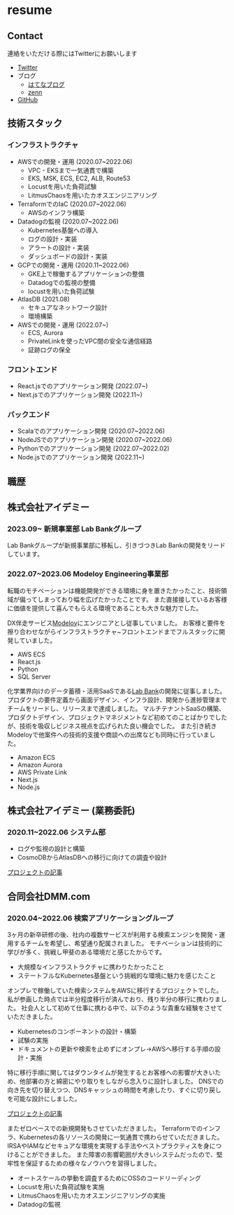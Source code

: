 # resume

## Contact

連絡をいただける際にはTwitterにお願いします
- [Twitter](https://twitter.com/hetare70914)
- ブログ
    - [はてなブログ](https://takahiro0914.hatenablog.com)
    - [zenn](https://zenn.dev/hetare)
- [GitHub](https://github.com/OriishiTakahiro)

## 技術スタック

### インフラストラクチャ

- AWSでの開発・運用 (2020.07~2022.06)
    - VPC - EKSまで一気通貫で構築
    - EKS, MSK, ECS, EC2, ALB, Route53
    - Locustを用いた負荷試験
    - LitmusChaosを用いたカオスエンジニアリング
- TerraformでのIaC (2020.07~2022.06)
    - AWSのインフラ構築
- Datadogの監視 (2020.07~2022.06)
    - Kubernetes基盤への導入
    - ログの設計・実装
    - アラートの設計・実装
    - ダッシュボードの設計・実装
- GCPでの開発・運用 (2020.11~2022.06)
    - GKE上で稼働するアプリケーションの整備
    - Datadogでの監視の整備
    - locustを用いた負荷試験
- AtlasDB (2021.08)
    - セキュアなネットワーク設計
    - 環境構築
- AWSでの開発・運用 (2022.07~)
    - ECS, Aurora
    - PrivateLinkを使ったVPC間の安全な通信経路
    - 証跡ログの保全

### フロントエンド

- React.jsでのアプリケーション開発 (2022.07~)
- Next.jsでのアプリケーション開発 (2022.11~)

### バックエンド

- Scalaでのアプリケーション開発 (2020.07~2022.06)
- NodeJSでのアプリケーション開発 (2020.07~2022.06)
- Pythonでのアプリケーション開発 (2022.07~2022.02)
- Node.jsでのアプリケーション開発 (2022.11~)

## 職歴

## 株式会社アイデミー

### 2023.09~ 新規事業部 Lab Bankグループ

Lab Bankグループが新規事業部に移転し、引きづつきLab Bankの開発をリードしています。

### 2022.07~2023.06 Modeloy Engineering事業部

転職のモチベーションは機能開発ができる環境に身を置きたかったこと、技術領域が偏ってしまっており幅を広げたかったことです。 
また直接接しているお客様に価値を提供して喜んでもらえる環境であることも大きな魅力でした。

DX伴走サービス[Modeloy](https://www.modeloy.ai)にエンジニアとし従事していました。
お客様と要件を擦り合わせながらインフラストラクチャ~フロントエンドまでフルスタックに開発していました。
- AWS ECS
- React.js
- Python
- SQL Server


化学業界向けのデータ蓄積・活用SaaSである[Lab Bank](https://labbank.jp)の開発に従事しました。
プロダクトの要件定義から画面デザイン、インフラ設計、開発から進捗管理までチームをリードし、リリースまで達成しました。
マルチテナントSaaSの構築、プロダクトデザイン、プロジェクトマネジメントなど初めてのことばかりでしたが、技術を吸収しビジネス視点を広げられた良い機会でした。
また引き続きModeloyで他案件への技術的支援や商談への出席なども同時に行っていました。
- Amazon ECS
- Amazon Aurora
- AWS Private Link
- Next.js
- Node.js

## 株式会社アイデミー (業務委託)

### 2020.11~2022.06 システム部

- ログや監視の設計と構築
- CosmoDBからAtlasDBへの移行に向けての調査や設計

[プロジェクトの記事](https://alms.dev/entry/2022/03/01/120000)


## 合同会社DMM.com

### 2020.04~2022.06 検索アプリケーショングループ

3ヶ月の新卒研修の後、社内の複数サービスが利用する検索エンジンを開発・運用するチームを希望し、希望通り配属されました。
モチベーションは技術的に学びが多く、挑戦し甲斐のある環境だと感じたからです。
- 大規模なインフラストラクチャに携わりたかったこと
- ステートフルなKubernetes基盤という挑戦的な環境に魅力を感じたこと

オンプレで稼働していた検索システムをAWSに移行するプロジェクトでした。
私が参画した時点では半分程度移行が済んでおり、残り半分の移行に携わりました。
社会人として初めて仕事に携わる中で、以下のような貴重な経験をさせていただきました。
- Kubernetesのコンポーネントの設計・構築
- 試験の実施
- ドキュメントの更新や検索を止めずにオンプレ-\>AWSへ移行する手順の設計・実施

特に移行手順に関してはダウンタイムが発生するとお客様への影響が大きいため、他部署の方と綿密にやり取りをしながら念入りに設計しました。
DNSでの向き先を切り替えつつ、DNSキャッシュの時間を考慮したり、すぐに切り戻しを可能な設計にしました。

[プロジェクトの記事](https://inside.dmm.com/entry/2021/01/19/DMMSearchAWS)

またゼロベースでの新規開発もさせていただきました。
Terraformでのインフラ、Kubernetesの各リソースの開発に一気通貫で携わらせていただきました。
IRSAやIAMなどセキュアな環境を実現する手法やベストプラクティスを身につけることができました。
また障害の影響範囲が大きいシステムだったので、堅牢性を保証するための様々なノウハウを習得しました。
- オートスケールの挙動を調査するためにOSSのコードリーディング
- Locustを用いた負荷試験を実施
- LitmusChaosを用いたカオスエンジニアリングの実施
- Datadogの監視
